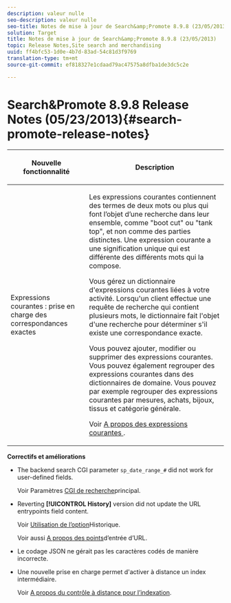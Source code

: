 ```yaml
---
description: valeur nulle
seo-description: valeur nulle
seo-title: Notes de mise à jour de Search&amp;Promote 8.9.8 (23/05/2013)
solution: Target
title: Notes de mise à jour de Search&amp;Promote 8.9.8 (23/05/2013)
topic: Release Notes,Site search and merchandising
uuid: ff4bfc53-1d0e-4b7d-83ad-54c81d3f9769
translation-type: tm+mt
source-git-commit: ef818327e1cdaad79ac47575a8dfba1de3dc5c2e

---
```



# Search&amp;Promote 8.9.8 Release Notes (05/23/2013){#search-promote-release-notes}

<table> 
 <thead> 
  <tr> 
   <th colname="col1" class="entry"> <p>Nouvelle fonctionnalité </p> </th> 
   <th colname="col2" class="entry"> <p>Description </p> </th> 
  </tr> 
 </thead>
 <tbody> 
  <tr> 
   <td colname="col1"> <p> Expressions courantes : prise en charge des correspondances exactes </p> </td> 
   <td colname="col2"> <p> Les expressions courantes contiennent des termes de deux mots ou plus qui font l’objet d’une recherche dans leur ensemble, comme "boot cut" ou "tank top", et non comme des parties distinctes. Une expression courante a une signification unique qui est différente des différents mots qui la compose. </p> <p> Vous gérez un dictionnaire d'expressions courantes liées à votre activité. Lorsqu'un client effectue une requête de recherche qui contient plusieurs mots, le dictionnaire fait l'objet d'une recherche pour déterminer s'il existe une correspondance exacte. </p> <p>Vous pouvez ajouter, modifier ou supprimer des expressions courantes. Vous pouvez également regrouper des expressions courantes dans des dictionnaires de domaine. Vous pouvez par exemple regrouper des expressions courantes par mesures, achats, bijoux, tissus et catégorie générale. </p> <p>Voir <a href="../c-about-linguistics-menu/c-about-common-phrases.md#concept_4946E53586DF492EAEB1B7F757FD440F" format="dita" scope="local"> A propos des expressions courantes </a>. </p> </td> 
  </tr> 
 </tbody> 
</table>

**Correctifs et améliorations**

* The backend search CGI parameter `sp_date_range_#` did not work for user-defined fields.

   Voir Paramètres [CGI de recherche](../c-appendices/c-cgiparameters.md#reference_582E85C3886740C98FE88CA9DF7918E8)principal.

* Reverting **[!UICONTROL History]** version did not update the URL entrypoints field content.

   Voir [Utilisation de l’option](../t-using-the-history-option.md#task_70DD3F87A67242BBBD2CB27156F43002)Historique.

   Voir aussi [A propos des points](../c-about-settings-menu/c-about-crawling-menu.md#concept_5D857E3B5C124E85BC0B5AE77A509573)d’entrée d’URL.

* Le codage JSON ne gérait pas les caractères codés de manière incorrecte.
* Une nouvelle prise en charge permet d&#39;activer à distance un index intermédiaire.

   Voir [A propos du contrôle à distance pour l’indexation](../c-about-index-menu/c-about-remote-control-for-indexing.md#concept_C79B322190E84106A434E5C6D4A4118F).

